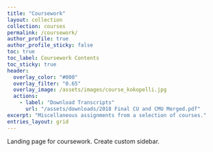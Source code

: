 ```yaml
---
title: "Coursework"
layout: collection
collection: courses
permalink: /coursework/
author_profile: true
author_profile_sticky: false
toc: true
toc_label: Coursework Contents
toc_sticky: true
header:
  overlay_color: "#000"
  overlay_filter: "0.65"
  overlay_image: /assets/images/course_kokopelli.jpg
  actions:
    - label: "Download Transcripts"
      url: "/assets/downloads/2018 Final CU and CMU Merged.pdf"
excerpt: "Miscellaneous assignments from a selection of courses."
entries_layout: grid
---
```


Landing page for coursework.
Create custom sidebar.
